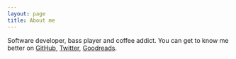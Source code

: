```yaml
---
layout: page
title: About me
---
```


<p> Software developer, bass player and coffee addict. You can get to know me better on <a href="https://github.com/ewertonorg">GitHub</a>, <a href="https://twitter.com/ewertonorg">Twitter</a>, <a href="https://www.goodreads.com/ewertonorg">Goodreads</a>.</p>